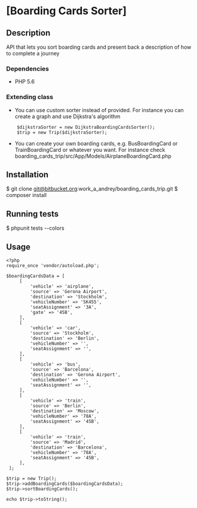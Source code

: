[Boarding Cards Sorter]
==============================================
Description
----------------------------------------------
API that lets you sort boarding cards and present back a description of how to complete a journey

### Dependencies
- PHP 5.6

### Extending class
* You can use custom sorter instead of provided. For instance you can create a graph and use Dijkstra's algorithm
```
    $dijkstraSorter = new DijkstraBoardingCardsSorter();
    $trip = new Trip($dijkstraSorter);
```
* You can create your own boarding cards, e.g. BusBoardingCard or TrainBoardingCard or whatever you want. For instance check boarding_cards_trip/src/App/Models/AirplaneBoardingCard.php

Installation
------------
$ git clone git@bitbucket.org:work_a_andrey/boarding_cards_trip.git
$ composer install

Running tests
-------------
$ phpunit tests --colors


Usage
----------------------------------------------
```
<?php
require_once 'vendor/autoload.php';

$boardingCardsData = [
     [
         'vehicle' => 'airplane',
         'source' => 'Gerona Airport',
         'destination' => 'Stockholm',
         'vehicleNumber' => 'SK455',
         'seatAssignment' => '3A',
         'gate' => '45B',
     ],
     [
         'vehicle' => 'car',
         'source' => 'Stockholm',
         'destination' => 'Berlin',
         'vehicleNumber' => '',
         'seatAssignment' => '',
     ],
     [
         'vehicle' => 'bus',
         'source' => 'Barcelona',
         'destination' => 'Gerona Airport',
         'vehicleNumber' => '',
         'seatAssignment' => '',
     ],
     [
         'vehicle' => 'train',
         'source' => 'Berlin',
         'destination' => 'Moscow',
         'vehicleNumber' => '78A',
         'seatAssignment' => '45B',
     ],
     [
         'vehicle' => 'train',
         'source' => 'Madrid',
         'destination' => 'Barcelona',
         'vehicleNumber' => '78A',
         'seatAssignment' => '45B',
     ],
 ];

$trip = new Trip();
$trip->addBoardingCards($boardingCardsData);
$trip->sortBoardingCards();

echo $trip->toString();
```